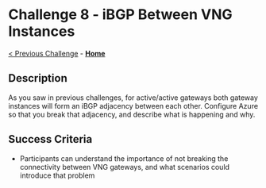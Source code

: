 # Challenge 8 - iBGP Between VNG Instances

[< Previous Challenge](./07-default.md) - **[Home](../README.md)**

## Description

As you saw in previous challenges, for active/active gateways both gateway instances will form an iBGP adjacency between each other. Configure Azure so that you break that adjacency, and describe what is happening and why.

## Success Criteria

- Participants can understand the importance of not breaking the connectivity between VNG gateways, and what scenarios could introduce that problem

